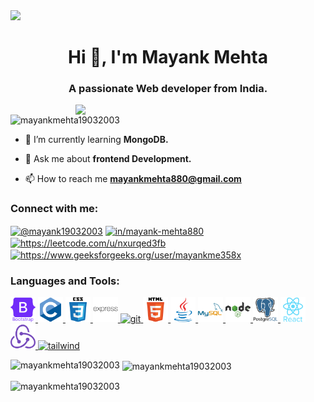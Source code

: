 <img src="https://www.digitaladlectio.com/wp-content/uploads/2020/04/New-PNC-Animated-Banners.gif" height="300px"/>
<h1 align="center">Hi 👋, I'm Mayank Mehta</h1>
<h3 align="center">A passionate Web developer from India.</h3>
<img src="https://cdn.dribbble.com/users/1019864/screenshots/3079099/media/9e5055da2ee6c899aab9403ceb7d0dc3.gif"  width="400px" align="right"/>

<p align="left"> <img src="https://komarev.com/ghpvc/?username=mayankmehta19032003&label=Profile%20views&color=0e75b6&style=flat" alt="mayankmehta19032003" /> </p>

- 🌱 I’m currently learning **MongoDB.**

- 💬 Ask me about **frontend Development.**

- 📫 How to reach me **mayankmehta880@gmail.com**

<h3 align="left">Connect with me:</h3>
<p align="left">
<a href="https://twitter.com/@mayank19032003" target="blank"><img align="center" src="https://raw.githubusercontent.com/rahuldkjain/github-profile-readme-generator/master/src/images/icons/Social/twitter.svg" alt="@mayank19032003" height="30" width="40" /></a>
<a href="https://linkedin.com/in/in/mayank-mehta880" target="blank"><img align="center" src="https://raw.githubusercontent.com/rahuldkjain/github-profile-readme-generator/master/src/images/icons/Social/linked-in-alt.svg" alt="in/mayank-mehta880" height="30" width="40" /></a>
<a href="https://www.leetcode.com/https://leetcode.com/u/nxurqed3fb" target="blank"><img align="center" src="https://raw.githubusercontent.com/rahuldkjain/github-profile-readme-generator/master/src/images/icons/Social/leet-code.svg" alt="https://leetcode.com/u/nxurqed3fb" height="30" width="40" /></a>
<a href="https://auth.geeksforgeeks.org/user/https://www.geeksforgeeks.org/user/mayankme358x" target="blank"><img align="center" src="https://raw.githubusercontent.com/rahuldkjain/github-profile-readme-generator/master/src/images/icons/Social/geeks-for-geeks.svg" alt="https://www.geeksforgeeks.org/user/mayankme358x" height="30" width="40" /></a>
</p>

<h3 align="left">Languages and Tools:</h3>
<p align="left"> <a href="https://getbootstrap.com" target="_blank" rel="noreferrer"> <img src="https://raw.githubusercontent.com/devicons/devicon/master/icons/bootstrap/bootstrap-plain-wordmark.svg" alt="bootstrap" width="40" height="40"/> </a> <a href="https://www.cprogramming.com/" target="_blank" rel="noreferrer"> <img src="https://raw.githubusercontent.com/devicons/devicon/master/icons/c/c-original.svg" alt="c" width="40" height="40"/> </a> <a href="https://www.w3schools.com/css/" target="_blank" rel="noreferrer"> <img src="https://raw.githubusercontent.com/devicons/devicon/master/icons/css3/css3-original-wordmark.svg" alt="css3" width="40" height="40"/> </a> <a href="https://expressjs.com" target="_blank" rel="noreferrer"> <img src="https://raw.githubusercontent.com/devicons/devicon/master/icons/express/express-original-wordmark.svg" alt="express" width="40" height="40"/> </a> <a href="https://git-scm.com/" target="_blank" rel="noreferrer"> <img src="https://www.vectorlogo.zone/logos/git-scm/git-scm-icon.svg" alt="git" width="40" height="40"/> </a> <a href="https://www.w3.org/html/" target="_blank" rel="noreferrer"> <img src="https://raw.githubusercontent.com/devicons/devicon/master/icons/html5/html5-original-wordmark.svg" alt="html5" width="40" height="40"/> </a> <a href="https://www.java.com" target="_blank" rel="noreferrer"> <img src="https://raw.githubusercontent.com/devicons/devicon/master/icons/java/java-original.svg" alt="java" width="40" height="40"/> </a> <a href="https://www.mysql.com/" target="_blank" rel="noreferrer"> <img src="https://raw.githubusercontent.com/devicons/devicon/master/icons/mysql/mysql-original-wordmark.svg" alt="mysql" width="40" height="40"/> </a> <a href="https://nodejs.org" target="_blank" rel="noreferrer"> <img src="https://raw.githubusercontent.com/devicons/devicon/master/icons/nodejs/nodejs-original-wordmark.svg" alt="nodejs" width="40" height="40"/> </a> <a href="https://www.postgresql.org" target="_blank" rel="noreferrer"> <img src="https://raw.githubusercontent.com/devicons/devicon/master/icons/postgresql/postgresql-original-wordmark.svg" alt="postgresql" width="40" height="40"/> </a> <a href="https://reactjs.org/" target="_blank" rel="noreferrer"> <img src="https://raw.githubusercontent.com/devicons/devicon/master/icons/react/react-original-wordmark.svg" alt="react" width="40" height="40"/> </a> <a href="https://redux.js.org" target="_blank" rel="noreferrer"> <img src="https://raw.githubusercontent.com/devicons/devicon/master/icons/redux/redux-original.svg" alt="redux" width="40" height="40"/> </a> <a href="https://tailwindcss.com/" target="_blank" rel="noreferrer"> <img src="https://www.vectorlogo.zone/logos/tailwindcss/tailwindcss-icon.svg" alt="tailwind" width="40" height="40"/> </a> </p>

<p><img align="left" src="https://github-readme-stats.vercel.app/api/top-langs?username=mayankmehta19032003&show_icons=true&locale=en&layout=compact" alt="mayankmehta19032003" /></p>

<p>&nbsp;<img align="center" src="https://github-readme-stats.vercel.app/api?username=mayankmehta19032003&show_icons=true&locale=en" alt="mayankmehta19032003" /></p>

<p><img align="center" src="https://github-readme-streak-stats.herokuapp.com/?user=mayankmehta19032003&" alt="mayankmehta19032003" /></p>
